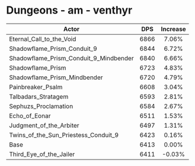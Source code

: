 # Dungeons - am - venthyr
| Actor | DPS | Increase |
|---|:---:|:---:|
|Eternal_Call_to_the_Void|6866|7.06%|
|Shadowflame_Prism_Conduit_9|6844|6.72%|
|Shadowflame_Prism_Conduit_9_Mindbender|6840|6.66%|
|Shadowflame_Prism|6723|4.83%|
|Shadowflame_Prism_Mindbender|6720|4.79%|
|Painbreaker_Psalm|6608|3.04%|
|Talbadars_Stratagem|6593|2.81%|
|Sephuzs_Proclamation|6584|2.67%|
|Echo_of_Eonar|6511|1.53%|
|Judgment_of_the_Arbiter|6497|1.31%|
|Twins_of_the_Sun_Priestess_Conduit_9|6423|0.16%|
|Base|6413|0.00%|
|Third_Eye_of_the_Jailer|6411|-0.03%|
